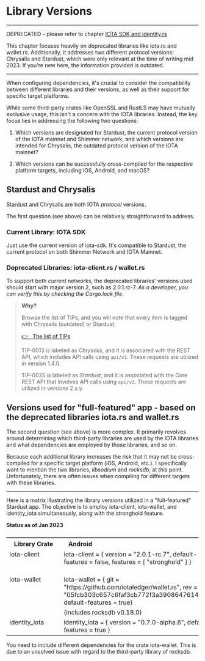 # Library Versions

---

DEPRECATED - please refer to chapter [IOTA SDK and identity.rs](./iota-sdk.md)

This chapter focuses heavily on deprecated libraries like iota.rs and wallet.rs. Additionally, it addresses two different protocol versions: Chrysalis and Stardust, which were only relevant at the time of writing mid 2023. If you're new here, the information provided is outdated.

---

When configuring dependencies, it's crucial to consider the compatibility between different libraries and their versions, as well as their support for specific target platforms.

While some third-party crates like OpenSSL and RustLS may have mutually exclusive usage, this isn't a concern with the IOTA libraries. Instead, the key focus lies in addressing the following two questions:

1. Which versions are designated for Stardust, the current protocol version of the IOTA mainnet and Shimmer network, and which versions are intended for Chrysalis, the outdated protocol version of the IOTA mainnet?

2. Which versions can be successfully cross-compiled for the respective platform targets, including iOS, Android, and macOS?

## Stardust and Chrysalis

Stardust and Chrysalis are both IOTA _protocol_ versions.

The first question (see above) can be relatively straightforward to address.

### Current Library: IOTA SDK

Just use the current version of iota-sdk. It's compatible to Stardust, the current protocol on both Shimmer Network and IOTA Mainnet.

### Deprecated Libraries: iota-client.rs / wallet.rs

To support both current networks, the deprecated libraries' versions used should start with major version 2, such as 2.0.1.rc-7. _As a developer, you can verify this by checking the Cargo.lock file_.

> **Why?**
>
> Browse the list of TIPs, and you will note that every item is tagged with Chrysalis (outdated) or Stardust.
>
> <a href="https://github.com/iotaledger/tips#list-of-tips" target="_blank">👉 &nbsp; The list of TIPs</a>
>
> TIP-0013 is labeled as _Chrysalis_, and it is associated with the REST API, which includes API calls using `api/v1`. These requests are utilized in version 1.4.0.
>
> TIP-0025 is labeled as _Stardust_, and it is associated with the Core REST API that involves API calls using `api/v2`. These requests are utilized in versions 2.x.y.

## Versions used for "full-featured" app - based on the deprecated libraries iota.rs and wallet.rs

The second question (see above) is more complex. It primarily revolves around determining which third-party libraries are used by the IOTA libraries and what dependencies are employed by those libraries, and so on.

Because each additional library increases the risk that it may not be cross-compiled for a specific target platform (iOS, Android, etc.). I specifically want to mention the two libraries, _libsodium_ and _rocksdb_, at this point. Unfortunately, there are often issues when compiling for different targets with these libraries.

---

Here is a matrix illustrating the library versions utilized in a "full-featured" Stardust app. The objective is to employ iota-client, iota-wallet, and identity_iota simultaneously, along with the stronghold feature.

**Status as of Jan 2023**

<table style="display: flex; justify-content: left;">
<tr><th style="white-space:nowrap;text-align:left;padding:5px 20px;">Library Crate</th><th style="text-align:left;padding:5px 20px;">Android</th><th style="text-align:left;padding:5px 20px;">iOS/macOS</th></tr>

<tr><td style="white-space:nowrap;vertical-align:top;">iota-client</td><td style="vertical-align:top;">iota-client = { version = "2.0.1-rc.7", default-features = false, features = [
    "stronghold"
] }</td>
<td style="vertical-align:top;">iota-client = { version = "2.0.1-rc.7", default-features = false, features = [
    "stronghold"
] }</td></tr>

<tr><td style="white-space:nowrap;vertical-align:top;">iota-wallet</td><td style="vertical-align:top;">iota-wallet = { git = "https://github.com/iotaledger/wallet.rs", rev = "05fcb303c657c6faf3cb772f3a3908647614d545", default-features = true}</td>
<td style="vertical-align:top;">iota-wallet = { git = "https://github.com/iotaledger/wallet.rs", branch = "develop", default-features = true}</td></tr>

<tr><td style="white-space:nowrap;vertical-align:top;"></td><td style="vertical-align:top;">(includes rocksdb v0.18.0)</td>
<td>(includes rocksdb v0.19.0)</td></tr>

<tr><td style="white-space:nowrap;vertical-align:top;">identity_iota</td><td style="vertical-align:top;">identity_iota = { version = "0.7.0-alpha.6", default-features = true }</td>
<td style="vertical-align:top;">identity_iota = { version = "0.7.0-alpha.6", default-features = true }</td></tr>

</table>

You need to include different dependencies for the crate iota-wallet. This is due to an unsolved issue with regard to the third-party library of rocksdb.

